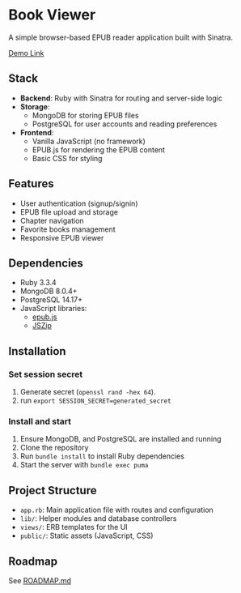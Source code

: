 # Book Viewer

A simple browser-based EPUB reader application built with Sinatra.

[Demo Link](https://webreader.dchae.com)

## Stack

- **Backend**: Ruby with Sinatra for routing and server-side logic
- **Storage**:
  - MongoDB for storing EPUB files
  - PostgreSQL for user accounts and reading preferences
- **Frontend**:
  - Vanilla JavaScript (no framework)
  - EPUB.js for rendering the EPUB content
  - Basic CSS for styling

## Features

- User authentication (signup/signin)
- EPUB file upload and storage
- Chapter navigation
- Favorite books management
- Responsive EPUB viewer

## Dependencies

- Ruby 3.3.4
- MongoDB 8.0.4+
- PostgreSQL 14.17+
- JavaScript libraries:
  - [epub.js](https://github.com/futurepress/epub.js)
  - [JSZip](https://stuk.github.io/jszip/)

## Installation

### Set session secret

1. Generate secret (`openssl rand -hex 64`).
2. run `export SESSION_SECRET=generated_secret`

### Install and start

1. Ensure MongoDB, and PostgreSQL are installed and running
2. Clone the repository
3. Run `bundle install` to install Ruby dependencies
4. Start the server with `bundle exec puma`

## Project Structure

- `app.rb`: Main application file with routes and configuration
- `lib/`: Helper modules and database controllers
- `views/`: ERB templates for the UI
- `public/`: Static assets (JavaScript, CSS)

## Roadmap

See [ROADMAP.md](ROADMAP.md)
